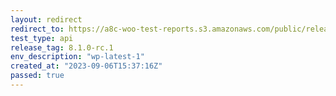 ```yaml
---
layout: redirect
redirect_to: https://a8c-woo-test-reports.s3.amazonaws.com/public/release/8.1.0-rc.1/wp-latest-1/api/index.html
test_type: api
release_tag: 8.1.0-rc.1
env_description: "wp-latest-1"
created_at: "2023-09-06T15:37:16Z"
passed: true
---
```

